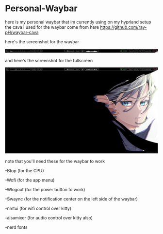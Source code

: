# Personal-Waybar
here is my personal waybar that im currently using on my hyprland setup
the cava i used for the waybar come from here https://github.com/ray-pH/waybar-cava


here's the screenshot for the waybar

![Screenshot](Screenshots/Screenshot.png)

and here's the screenshot for the fullscreen

![Screenshot](Screenshots/fullscreen.png)

note that you'll need these for the waybar to work


-Btop (for the CPU)

-Wofi (for the app menu)

-Wlogout (for the power button to work)

-Swaync (for the notification center on the left side of the waybar)

-nmtui (for wifi control over kitty)

-alsamixer (for audio control over kitty also)

-nerd fonts
